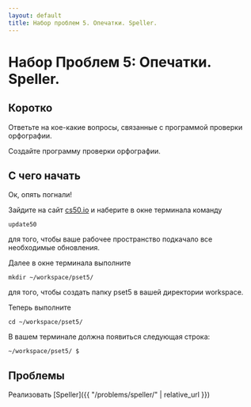 ```yaml
---
layout: default
title: Набор проблем 5. Опечатки. Speller.
---
```


# Набор Проблем 5: Опечатки. Speller.

## Коротко

Ответьте на кое-какие вопросы, связанные с программой проверки орфографии.

Создайте программу проверки орфографии.

## С чего начать

Ок, опять погнали!

Зайдите на сайт [cs50.io](https://cs50.io/) и наберите в окне терминала команду
```
update50
```
для того, чтобы ваше рабочее пространство подкачало все необходимые обновления.

Далее в окне терминала выполните
```
mkdir ~/workspace/pset5/
```
для того, чтобы создать папку pset5 в вашей директории workspace.

Теперь выполните
```
cd ~/workspace/pset5/
```
В вашем терминале должна появиться следующая строка:
```
~/workspace/pset5/ $
```
## Проблемы

Реализовать [Speller]({{ "/problems/speller/" | relative_url }})